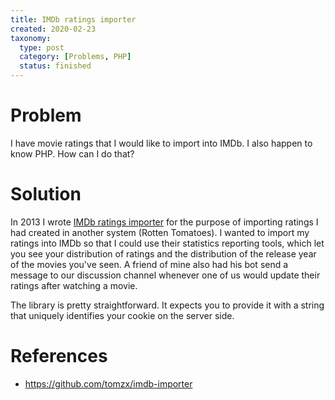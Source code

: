 ```yaml
---
title: IMDb ratings importer
created: 2020-02-23
taxonomy:
  type: post
  category: [Problems, PHP]
  status: finished
---
```


# Problem
I have movie ratings that I would like to import into IMDb. I also happen to know PHP. How can I do that?

# Solution
In 2013 I wrote [IMDb ratings importer](https://github.com/tomzx/imdb-importer) for the purpose of importing ratings I had created in another system (Rotten Tomatoes). I wanted to import my ratings into IMDb so that I could use their statistics reporting tools, which let you see your distribution of ratings and the distribution of the release year of the movies you've seen. A friend of mine also had his bot send a message to our discussion channel whenever one of us would update their ratings after watching a movie.

The library is pretty straightforward. It expects you to provide it with a string that uniquely identifies your cookie on the server side.

# References
* https://github.com/tomzx/imdb-importer
